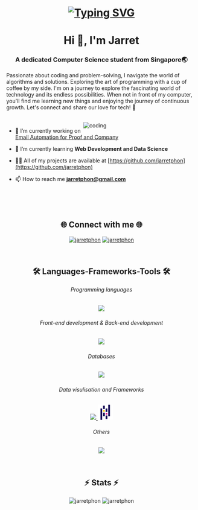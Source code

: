 <h1 align="center">
<a href="https://git.io/typing-svg"><img src="https://readme-typing-svg.demolab.com?font=Mohave&weight=500&size=65&duration=3000&pause=500&color=3DDC84&center=true&vCenter=true&random=false&width=800&height=70&lines=Hey+There!+%F0%9F%91%8B;Welcome+to+my+Github+Profile!+" alt="Typing SVG" /></a>
</h1>

<h1 align="center">Hi 👋, I'm Jarret</h1>
<h3 align="center">A dedicated Computer Science student from Singapore🌏</h3>
<p>Passionate about coding and problem-solving, I navigate the world of algorithms and solutions. Exploring the art of programming with a cup of coffee by my side. I'm on a journey to explore the fascinating world of technology and its endless possibilities. When not in front of my computer, you'll find me learning new things and enjoying the journey of continuous growth. Let's connect and share our love for tech! 🚀</p>

<br>

<img alt="coding" align="right" width="300px" src="https://i.pinimg.com/originals/69/20/fc/6920fc266ea0a8bfbb02561dfdd18f1c.png">

- 🔭 I’m currently working on [Email Automation for Proof and Company](https://github.com/jarretphon/proof-company-email-automation-webapp)

- 🌱 I’m currently learning **Web Development and Data Science**

- 👨‍💻 All of my projects are available at [https://github.com/jarretphon](https://github.com/jarretphon)

- 📫 How to reach me **jarretphon@gmail.com**

<br>
<br>
<br>

<h2 align="center">🌐 Connect with me 🌐</h2>
<p align="center">
  <a href="https://linkedin.com/in/jarretphon" target="blank"><img align="center" src="https://raw.githubusercontent.com/rahuldkjain/github-profile-readme-generator/master/src/images/icons/Social/linked-in-alt.svg" alt="jarretphon" height="30" width="40" /></a>
  <a href="https://instagram.com/jarretphon" target="blank"><img align="center" src="https://raw.githubusercontent.com/rahuldkjain/github-profile-readme-generator/master/src/images/icons/Social/instagram.svg" alt="jarretphon" height="30" width="40" /></a>
</p>

<br>

<h2 align="center">🛠️ Languages-Frameworks-Tools 🛠️</h2>

<h6 align="center">Programming languages</h6>
<div align="center">
  <span>
  <a href="https://skillicons.dev">
    <img src="https://skillicons.dev/icons?i=python,javascript&perline=8" />
  </a>
  </span>
</div>

<h6 align="center">Front-end development & Back-end development</h6>
<div align="center">
  <span>
  <a href="https://skillicons.dev">
    <img src="https://skillicons.dev/icons?i=html,css,react,bootstrap,nodejs,express&perline=8" />
  </a>
  </span>
</div>

<h6 align="center">Databases</h6>
<p align="center">
  <a href="https://skillicons.dev">
    <img src="https://skillicons.dev/icons?i=sqlite,mysql,mongodb&perline=8" />
  </a>
</p>

<h6 align="center">Data visulisation and Frameworks</h6>
<p align="center">
  <a href="https://skillicons.dev">
    <img src="https://skillicons.dev/icons?i=django&perline=8" />
  </a>
  <a href="https://pandas.pydata.org/" target="_blank" rel="noreferrer"> <img   src="https://raw.githubusercontent.com/devicons/devicon/2ae2a900d2f041da66e950e4d48052658d850630/icons/pandas/pandas-original.svg" alt="pandas" width="40" height="40"/> </a>
  </a>
</p>

<h6 align="center">Others</h6>
<p align="center">
  <a href="https://skillicons.dev">
    <img src="https://skillicons.dev/icons?i=git,github,linux,vscode&perline=8" />
  </a>
</p>

<br>

<h2 align="center">⚡ Stats ⚡</h2>
<div align="center">
  <img align="center" src="https://github-readme-stats.vercel.app/api/top-langs?username=jarretphon&show_icons=true&locale=en&layout=compact" alt="jarretphon" />

  <img align="center" src="https://github-readme-streak-stats.herokuapp.com/?user=jarretphon&" alt="jarretphon" />
</div>

